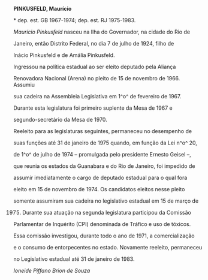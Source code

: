 **PINKUSFELD, Maurício**



\* dep. est. GB 1967-1974; dep. est. RJ 1975-1983.



*Maurício Pinkusfeld* nasceu na Ilha do Governador, na cidade do Rio de

Janeiro, então Distrito Federal, no dia 7 de julho de 1924, filho de

Inácio Pinkusfeld e de Amália Pinkusfeld.



Ingressou na política estadual ao ser eleito deputado pela Aliança

Renovadora Nacional (Arena) no pleito de 15 de novembro de 1966. Assumiu

sua cadeira na Assembleia Legislativa em 1^o^ de fevereiro de 1967.

Durante esta legislatura foi primeiro suplente da Mesa de 1967 e

segundo-secretário da Mesa de 1970.



Reeleito para as legislaturas seguintes, permaneceu no desempenho de

suas funções até 31 de janeiro de 1975 quando, em função da Lei n^o^ 20,

de 1^o^ de julho de 1974 – promulgada pelo presidente Ernesto Geisel –,

que reunia os estados da Guanabara e do Rio de Janeiro, foi impedido de

assumir imediatamente o cargo de deputado estadual para o qual fora

eleito em 15 de novembro de 1974. Os candidatos eleitos nesse pleito

somente assumiram sua cadeira no legislativo estadual em 15 de março de

1975. Durante sua atuação na segunda legislatura participou da Comissão

Parlamentar de Inquérito (CPI) denominada de Tráfico e uso de tóxicos.

Essa comissão investigou, durante todo o ano de 1971, a comercialização

e o consumo de entorpecentes no estado. Novamente reeleito, permaneceu

no Legislativo estadual até 31 de janeiro de 1983.



*Ioneide Piffano Brion de Souza*



